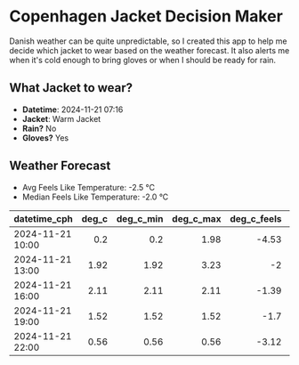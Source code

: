 
# Copenhagen Jacket Decision Maker

Danish weather can be quite unpredictable, so I created this app to help me decide which jacket to wear based on the weather forecast. 
It also alerts me when it's cold enough to bring gloves or when I should be ready for rain.

## What Jacket to wear?

- **Datetime**: 2024-11-21 07:16
- **Jacket**: Warm Jacket
- **Rain?** No
- **Gloves?** Yes

## Weather Forecast
- Avg Feels Like Temperature: -2.5 °C
- Median Feels Like Temperature: -2.0 °C

| datetime_cph     |   deg_c |   deg_c_min |   deg_c_max |   deg_c_feels | weather   | wind   | rain   |
|:-----------------|--------:|------------:|------------:|--------------:|:----------|:-------|:-------|
| 2024-11-21 10:00 |    0.2  |        0.2  |        1.98 |         -4.53 | Clouds    | Low    | None   |
| 2024-11-21 13:00 |    1.92 |        1.92 |        3.23 |         -2    | Clouds    | Low    | None   |
| 2024-11-21 16:00 |    2.11 |        2.11 |        2.11 |         -1.39 | Clear     | Low    | None   |
| 2024-11-21 19:00 |    1.52 |        1.52 |        1.52 |         -1.7  | Clouds    | Low    | None   |
| 2024-11-21 22:00 |    0.56 |        0.56 |        0.56 |         -3.12 | Clouds    | Low    | None   |
        